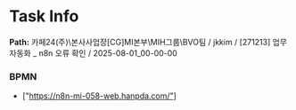 # Task Info

**Path:** 카페24(주)\본사사업장\[CG]MI본부\MIH그룹\BVO팀 / jkkim / [271213] 업무 자동화 _ n8n 오류 확인 / 2025-08-01_00-00-00

### BPMN
- ["https://n8n-mi-058-web.hanpda.com/"]

